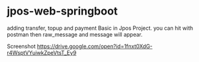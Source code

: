 # jpos-web-springboot
adding transfer, topup and payment Basic in Jpos Project. you can hit with postman then raw_message and message will appear.

Screenshot
https://drive.google.com/open?id=1fnxt0XdG-r4WsptVYuiwkZpeVtsT_Ey9



